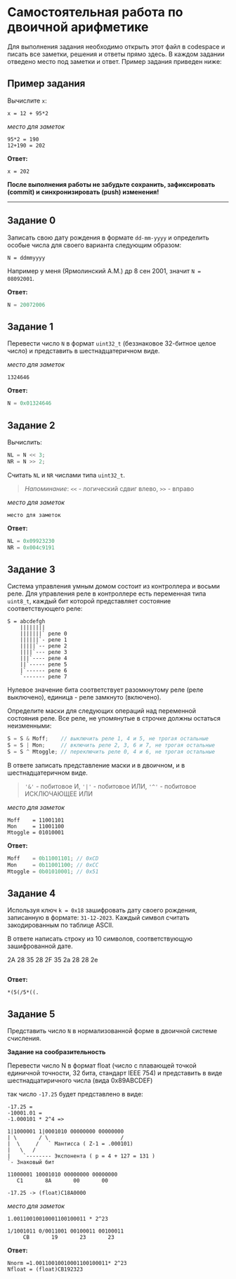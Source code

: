 # Самостоятельная работа по двоичной арифметике

Для выполнения задания необходимо открыть этот файл в codespace и писать все заметки, решения и ответы прямо здесь. В каждом задании отведено место под заметки и ответ. Пример задания приведен ниже:

## Пример задания

Вычислите `x`:
```
x = 12 + 95*2
```

_место для заметок_

```
95*2 = 190
12+190 = 202
```

**Ответ:**
```
x = 202
```

**После выполнения работы не забудьте сохранить, зафиксировать (commit) и синхронизировать (push) изменения!**

---

## Задание 0

Записать свою дату рождения в формате `dd-mm-yyyy` и определить особые числа для своего варианта следующим образом:
```
N = ddmmyyyy
```

Например у меня (Ярмолинский А.М.) др 8 сен 2001, значит `N = 08092001`.

**Ответ:**
```C++
N = 20072006
```

## Задание 1

Перевести число `N` в формат `uint32_t` (беззнаковое 32-битное целое число) и представить в шестнадцатеричном виде.

_место для заметок_

```
1324646
```

**Ответ:**
```C++
N = 0x01324646
```

## Задание 2

Вычислить:

```C++
NL = N << 3;
NR = N >> 2;
```

Считать `NL` и `NR` числами типа `uint32_t`.

> _Напоминание_: `<<` - логический сдвиг влево, `>>` - вправо

_место для заметок_

``` 
место для заметок
```

**Ответ:**
```C++
NL = 0x09923230
NR = 0x004c9191
```

## Задание 3

Система управления умным домом состоит из контроллера и восьми реле. Для управления реле в контроллере есть переменная типа `uint8_t`, каждый бит которой представляет состояние соответствующего реле:
```
S = abcdefgh
    ||||||||
    |||||||` реле 0
    ||||||`- реле 1
    |||||`-- реле 2
    ||||`--- реле 3
    |||`---- реле 4
    ||`----- реле 5
    |`------ реле 6
    `------- реле 7
```
Нулевое значение бита соответствует разомкнутому реле (реле выключено), единица - реле замкнуто (включено).

Определите маски для следующих операций над переменной состояния реле. Все реле, не упомянутые в строчке должны остаться неизменными:

```C++
S = S & Moff;    // выключить реле 1, 4 и 5, не трогая остальные
S = S | Mon;     // включить реле 2, 3, 6 и 7, не трогая остальные
S = S ^ Mtoggle; // переключить реле 0, 4 и 6, не трогая остальные
```

В ответе записать представление маски и в двоичном, и в шестнадцатеричном виде.

> `'&'` - побитовое И, `'|'` - побитовое ИЛИ, `'^'` - побитовое ИСКЛЮЧАЮЩЕЕ ИЛИ

_место для заметок_

```
Moff    = 11001101
Mon     = 11001100
Mtoggle = 01010001
```

**Ответ:**
```C++
Moff    = 0b11001101; // 0xCD
Mon     = 0b11001100; // 0xCC
Mtoggle = 0b01010001; // 0x51
```

## Задание 4

Используя ключ `k = 0x18` зашифровать дату своего рождения, записанную в формате: `31-12-2023`. Каждый символ считать закодированным по таблице ASCII.

В ответе написать строку из 10 символов, соответствующую зашифрованной дате.

2A 28 35 28 2F 35 2a 28 28 2e

```

```

**Ответ:**
```
*(5(/5*((.
```

## Задание 5

Представить число `N` в нормализованной форме в двоичной системе счисления.

**Задание на сообразительность**

Перевести число N в формат float (число с плавающей точкой единичной точности, 32 бита, стандарт IEEE 754) и представить в виде шестнадцатиричного числа (вида 0x89ABCDEF)

так число `-17.25` будет представлено в виде:
```
-17.25 =
-10001.01 =
-1.000101 * 2^4 =>

1|1000001 1|0001010 00000000 00000000
| \       / \                       /
|  \     /   ` Мантисса ( Z-1 = .000101)
|   \   /
|    `-------- Экспонента ( p = 4 + 127 = 131 )
`- Знаковый бит

11000001 10001010 00000000 00000000
   C1       8A       00       00

-17.25 -> (float)C18A0000
```

_место для заметок_

```
1.00110010010001100100011 * 2^23

1/1001011 0/0011001 00100011 00100011
     CB       19       23       23
```

**Ответ:**
```
Nnorm =1.00110010010001100100011* 2^23
Nfloat = (float)CB192323
```

